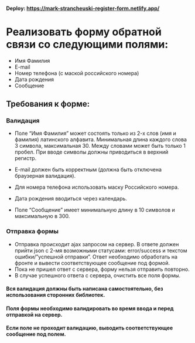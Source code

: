 #### Deploy: https://mark-strancheuski-register-form.netlify.app/

# Реализовать форму обратной связи со следующими полями:

* Имя Фамилия
* E-mail
* Номер телефона (с маской российского номера)
* Дата рождения
* Сообщение

## Требования к форме:

### Валидация
* Поле “Имя Фамилия” может состоять только из 2-х слов (имя и фамилия) латинского алфавита. Минимальная длина каждого слова 3 символа, максимальная 30. Между словами может быть только 1 пробел. При вводе символы должны приводиться в верхний регистр.

* E-mail должен быть корректным (должна быть отключена браузерная валидация).
* Для номера телефона использовать маску Российского номера.
* Дата рождения вводиться через календарь.
* Поле “Сообщение” имеет минимальную длину в 10 символов и максимальную в 300.
### Отправка формы
* Отправка происходит ajax запросом на сервер. В ответе должен прийти json с 2-мя возможными статусами: error/success и текстом ошибки/”успешной отправки”. Ответ необходимо обработать на фронте и вывести соответствующее сообщение под формой.
* Пока не пришел ответ с сервера, форму нельзя отправить повторно.
* В случае успешного ответа с сервера, очистить все поля формы.

#### Вся валидация должны быть написана самостоятельно, без использования сторонних библиотек.

#### Поля формы необходимо валидировать во время ввода и перед отправкой на сервер.

#### Если поле не проходит валидацию, выводить соответствующее сообщение под полем.
